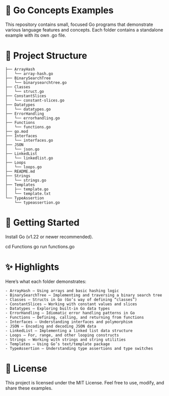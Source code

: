 # 📘 Go Concepts Examples
This repository contains small, focused Go programs that demonstrate various language features and concepts.
Each folder contains a standalone example with its own .go file.

# 📂 Project Structure

```
├── ArrayHash
│   └── array-hash.go
├── BinarySearchTree
│   └── binarysearchtree.go
├── Classes
│   └── struct.go
├── ConstantSlices
│   └── constant-slices.go
├── Datatypes
│   └── datatypes.go
├── ErrorHandling
│   └── errorhandling.go
├── Functions
│   └── functions.go
├── go.mod
├── Interfaces
│   └── interfaces.go
├── JSON
│   └── json.go
├── LinkedList
│   └── linkedlist.go
├── Loops
│   └── loops.go
├── README.md
├── Strings
│   └── strings.go
├── Templates
│   ├── template.go
│   └── template.txt
└── TypeAssertion
    └── typeassertion.go
```

# 🚀 Getting Started
Install Go (v1.22 or newer recommended).

cd Functions
go run functions.go

# ✨ Highlights

Here’s what each folder demonstrates:

    - ArrayHash – Using arrays and basic hashing logic
    - BinarySearchTree – Implementing and traversing a binary search tree
    - Classes – Structs in Go (Go’s way of defining “classes”)
    - ConstantSlices – Working with constant values and slices
    - Datatypes – Exploring built-in Go data types
    - ErrorHandling – Idiomatic error handling patterns in Go
    - Functions – Defining, calling, and returning from functions
    - Interfaces – Understanding interfaces and polymorphism
    - JSON – Encoding and decoding JSON data
    - LinkedList – Implementing a linked list data structure
    - Loops – For, range, and other looping constructs
    - Strings – Working with strings and string utilities
    - Templates – Using Go’s text/template package
    - TypeAssertion – Understanding type assertions and type switches

# 📜 License
This project is licensed under the MIT License.
Feel free to use, modify, and share these examples.
